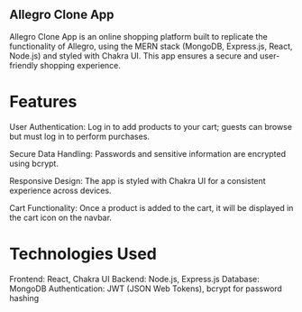 ## Allegro Clone App

Allegro Clone App is an online shopping platform built to replicate the functionality of Allegro, using the MERN stack (MongoDB, Express.js, React, Node.js) and styled with Chakra UI. This app ensures a secure and user-friendly shopping experience.

# Features
User Authentication: Log in to add products to your cart; guests can browse but must log in to perform purchases.

Secure Data Handling: Passwords and sensitive information are encrypted using bcrypt.

Responsive Design: The app is styled with Chakra UI for a consistent experience across devices.

Cart Functionality: Once a product is added to the cart, it will be displayed in the cart icon on the navbar.

# Technologies Used

Frontend: React, Chakra UI
Backend: Node.js, Express.js
Database: MongoDB
Authentication: JWT (JSON Web Tokens), bcrypt for password hashing
